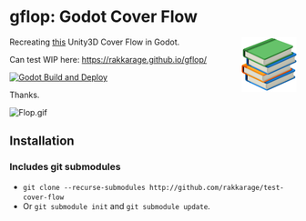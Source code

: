 # gflop: Godot Cover Flow

<!-- markdownlint-disable MD033 -->
<img align="right" src="icon.png" alt="Icon">
<!-- markdownlint-enable MD033 -->

Recreating [this](https://github.com/rakkarage/FlopUnity) Unity3D Cover Flow in Godot.

Can test WIP here: <https://rakkarage.github.io/gflop/>

[![Godot Build and Deploy](https://github.com/rakkarage/gflop/actions/workflows/godot_build_and_deploy.yml/badge.svg)](https://github.com/rakkarage/gflop/actions/workflows/godot_build_and_deploy.yml)

Thanks.

![Flop.gif](Flop.gif)

## Installation

### Includes git submodules

- `git clone --recurse-submodules http://github.com/rakkarage/test-cover-flow`
- Or `git submodule init` and `git submodule update`.
